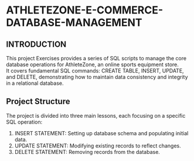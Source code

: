 # ATHLETEZONE-E-COMMERCE-DATABASE-MANAGEMENT  

## INTRODUCTION  
This project Exercises provides a series of SQL scripts to manage the core database operations for AthleteZone, an online sports equipment store.  
It covers fundamental SQL commands: CREATE TABLE, INSERT, UPDATE, and DELETE, demonstrating how to maintain data consistency and integrity in a relational database.  
## Project Structure  
The project is divided into three main lessons, each focusing on a specific SQL operation:  
1. INSERT STATEMENT: Setting up database schema and populating initial data.  
2. UPDATE STATEMENT: Modifying existing records to reflect changes.  
3. DELETE STATEMENT: Removing records from the database.



